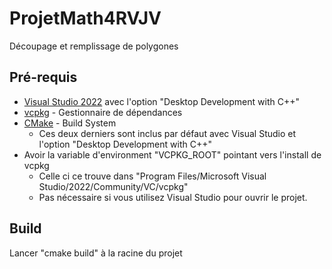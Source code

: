 # ProjetMath4RVJV

Découpage et remplissage de polygones

## Pré-requis

- [Visual Studio 2022](https://visualstudio.microsoft.com/) avec l'option "Desktop Development with C++"
- [vcpkg](https://vcpkg.io/) - Gestionnaire de dépendances 
- [CMake](https://cmake.org/) - Build System
    - Ces deux derniers sont inclus par défaut avec Visual Studio et l'option "Desktop Development with C++"
- Avoir la variable d'environment "VCPKG_ROOT" pointant vers l'install de vcpkg
    - Celle ci ce trouve dans "Program Files/Microsoft Visual Studio/2022/Community/VC/vcpkg"
    - Pas nécessaire si vous utilisez Visual Studio pour ouvrir le projet.

## Build

Lancer "cmake build" à la racine du projet

